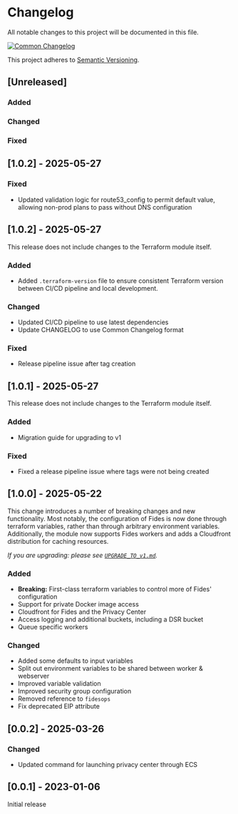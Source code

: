 # Changelog

All notable changes to this project will be documented in this file.

[![Common Changelog](https://common-changelog.org/badge.svg)](https://common-changelog.org)

This project adheres to [Semantic Versioning](https://semver.org/spec/v2.0.0.html).

## [Unreleased]

### Added

### Changed

### Fixed

## [1.0.2] - 2025-05-27

### Fixed

- Updated validation logic for route53_config to permit default value, allowing non-prod plans to pass without DNS configuration

## [1.0.2] - 2025-05-27

This release does not include changes to the Terraform module itself.

### Added

- Added `.terraform-version` file to ensure consistent Terraform version between CI/CD pipeline and local development.

### Changed

- Updated CI/CD pipeline to use latest dependencies
- Update CHANGELOG to use Common Changelog format

### Fixed

- Release pipeline issue after tag creation

## [1.0.1] - 2025-05-27

This release does not include changes to the Terraform module itself.

### Added

- Migration guide for upgrading to v1

### Fixed

- Fixed a release pipeline issue where tags were not being created

## [1.0.0] - 2025-05-22

This change introduces a number of breaking changes and new functionality. Most notably, the configuration of Fides is now done through terraform variables, rather than through arbitrary environment variables. Additionally, the module now supports Fides workers and adds a Cloudfront distribution for caching resources.

_If you are upgrading: please see [`UPGRADE_TO_v1.md`](UPGRADE_TO_v1.md)._

### Added

- **Breaking:** First-class terraform variables to control more of Fides' configuration
- Support for private Docker image access
- Cloudfront for Fides and the Privacy Center
- Access logging and additional buckets, including a DSR bucket
- Queue specific workers

### Changed

- Added some defaults to input variables
- Split out environment variables to be shared between worker & webserver
- Improved variable validation
- Improved security group configuration
- Removed reference to `fidesops`
- Fix deprecated EIP attribute

## [0.0.2] - 2025-03-26

### Changed

- Updated command for launching privacy center through ECS

## [0.0.1] - 2023-01-06

Initial release
